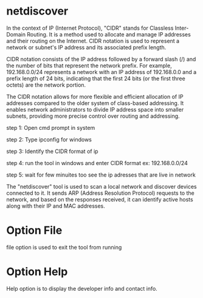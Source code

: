 # netdiscover
In the context of IP (Internet Protocol), "CIDR" stands for Classless Inter-Domain Routing. It is a method used to allocate and manage IP addresses and their routing on the Internet. CIDR notation is used to represent a network or subnet's IP address and its associated prefix length.

CIDR notation consists of the IP address followed by a forward slash (/) and the number of bits that represent the network prefix. For example, 192.168.0.0/24 represents a network with an IP address of 192.168.0.0 and a prefix length of 24 bits, indicating that the first 24 bits (or the first three octets) are the network portion.

The CIDR notation allows for more flexible and efficient allocation of IP addresses compared to the older system of class-based addressing. It enables network administrators to divide IP address space into smaller subnets, providing more precise control over routing and addressing.

step 1: Open cmd prompt in system

step 2: Type ipconfig for windows

step 3: Identify the CIDR format of ip

step 4: run the tool in windows and enter CIDR format ex: 192.168.0.0/24

step 5: wait for  few minuites too see the ip adresses that are live in network


The "netdiscover" tool is used to scan a local network and discover devices connected to it. It sends ARP (Address Resolution Protocol) requests to the network, and based on the responses received, it can identify active hosts along with their IP and MAC addresses.

# Option File

file option is used to exit the tool from running

# Option Help 

Help option is to display the developer info and contact info.
